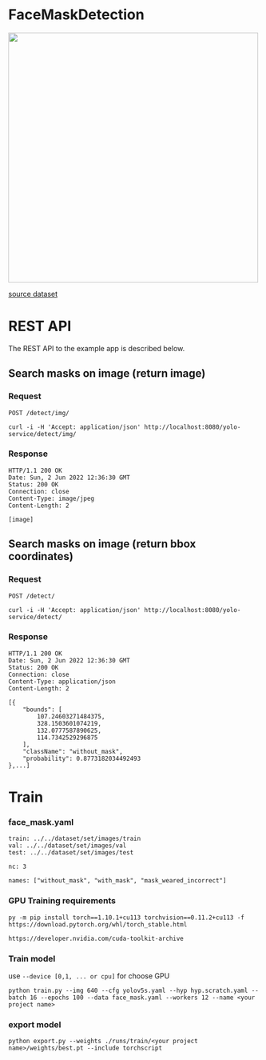 
# FaceMaskDetection

<img src="https://user-images.githubusercontent.com/47446020/148439722-4796ca96-5fd7-4acc-bae9-82c3d36f2b2a.jpg" width="500">

[source dataset](https://www.kaggle.com/andrewmvd/face-mask-detection)

# REST API

The REST API to the example app is described below.

## Search masks on image (return image)

### Request

`POST /detect/img/`

    curl -i -H 'Accept: application/json' http://localhost:8080/yolo-service/detect/img/

### Response

    HTTP/1.1 200 OK
    Date: Sun, 2 Jun 2022 12:36:30 GMT
    Status: 200 OK
    Connection: close
    Content-Type: image/jpeg
    Content-Length: 2

    [image]


## Search masks on image (return bbox coordinates)

### Request

`POST /detect/`

    curl -i -H 'Accept: application/json' http://localhost:8080/yolo-service/detect/

### Response

    HTTP/1.1 200 OK
    Date: Sun, 2 Jun 2022 12:36:30 GMT
    Status: 200 OK
    Connection: close
    Content-Type: application/json
    Content-Length: 2

    [{
        "bounds": [
            107.24603271484375,
            328.1503601074219,
            132.0777587890625,
            114.7342529296875
        ],
        "className": "without_mask",
        "probability": 0.8773182034492493
    },...]


# Train

### face_mask.yaml

```
train: ../../dataset/set/images/train 
val: ../../dataset/set/images/val
test: ../../dataset/set/images/test

nc: 3

names: ["without_mask", "with_mask", "mask_weared_incorrect"]
```



### GPU Training requirements

```
py -m pip install torch==1.10.1+cu113 torchvision==0.11.2+cu113 -f https://download.pytorch.org/whl/torch_stable.html
```
```
https://developer.nvidia.com/cuda-toolkit-archive
```
### Train model

use `--device [0,1, ... or cpu]` for choose GPU 

```
python train.py --img 640 --cfg yolov5s.yaml --hyp hyp.scratch.yaml --batch 16 --epochs 100 --data face_mask.yaml --workers 12 --name <your project name>
```
### export model
```
python export.py --weights ./runs/train/<your project name>/weights/best.pt --include torchscript
```
